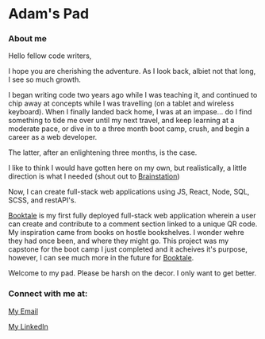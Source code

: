# Adam's Pad

### About me
Hello fellow code writers, 

I hope you are cherishing the adventure. As I look back, albiet not that long, I see so much growth.

I began writing code two years ago while I was teaching it, and continued to chip away at concepts while I was travelling (on a tablet and wireless keyboard). When I finally landed back home, I was at an impase... do I find something to tide me over until my next travel, and keep learning at a moderate pace, or dive in to a three month boot camp, crush, and begin a career as a web developer. 

The latter, after an enlightening three months, is the case. 

I like to think I would have gotten here on my own, but realistically, a little direction is what I needed (shout out to [Brainstation](https://www.brainstation.io)) 

Now, I can create full-stack web applications using JS, React, Node, SQL, SCSS, and restAPI's. 

[Booktale](https://booktale.netlify.app) is my first fully deployed full-stack web application wherein a user can create and contribute to a comment section linked to a unique QR code. My inspiration came from books on hostle bookshelves. I wonder wehre they had once been, and where they might go. This project was my capstone for the boot camp I just completed and it acheives it's purpose, however, I can see much more in the future for [Booktale](https://booktale.netlify.app). 

Welcome to my pad. Please be harsh on the decor. I only want to get better. 

### Connect with me at: 

[My Email](mailto:adamdebrouwere@hotmail.com)

[My LinkedIn](https://www.linkedin.com/in/adamdebrouwere)

<!--
**adamdebrouwere/adamdebrouwere** is a ✨ _special_ ✨ repository because its `README.md` (this file) appears on your GitHub profile.

Here are some ideas to get you started:

- 🔭 I’m currently working on ...
- 🌱 I’m currently learning ...
- 👯 I’m looking to collaborate on ...
- 🤔 I’m looking for help with ...
- 💬 Ask me about ...
- 📫 How to reach me: ...
- 😄 Pronouns: ...
- ⚡ Fun fact: ...
-->
